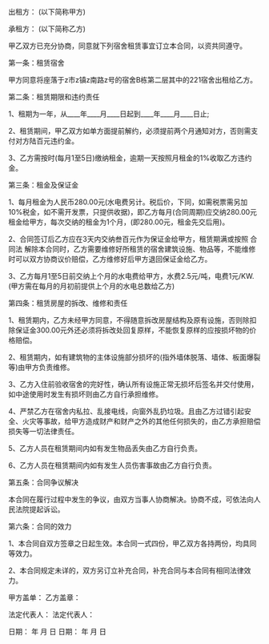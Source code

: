 
 


出租方： (以下简称甲方)


承租方： (以下简称乙方)


甲乙双方已充分协商，同意就下列宿舍租赁事宜订立本合同，以资共同遵守。


第一条：租赁宿舍


甲方同意将座落于z市z镇z南路z号的宿舍B栋第二层其中的221宿舍出租给乙方。


第二条：租赁期限和违约责任


1、租期为一年，从____年____月____日起到____年____月____日止;


2、租赁期间，甲乙双方如单方面提前解约，必须提前两个月通知对方，否则需支付对方陆百元违约金。


3、乙方需按时(每月1至5日)缴纳租金，逾期一天按照月租金的1%收取乙方违约金。


第三条：租金及保证金


1、每月租金为人民币280.00元(水电费另计。税后价，下同，如需税票需另加10%税金，如不需开发票，只提供收据)，即乙方每月(合同周期)应交纳280.00元租金给甲方，每次交纳的租金为1个月，(即280.00元，租金先交后用)。


2、合同签订后乙方应在3天内交纳叁百元作为保证金给甲方，租赁期满或按照
合同法
解除本合同时，乙方需要维修好所租赁的宿舍建筑设施、物品等，不能维修时可以双方协商议价赔偿，乙方维修好后甲方退回保证金给乙方。


3、乙方每月1至5日前交纳上个月的水电费给甲方，水费2.5元/吨，电费1元/KW.(甲方需在每月的月初前提供上个月的水电总数给乙方)


第四条：租赁房屋的拆改、维修和责任


1、租赁期内，乙方未经甲方同意，不得随意拆改房屋结构及原有设施，否则除扣除保证金300.00元外还必须将拆改处回复原样，不能恢复原样的应按损坏物的价格赔偿。


2、租赁期内，如有建筑物的主体设施部分损坏的(指外墙体脱落、墙体、板面爆裂等)由甲方负责维修。


3、乙方入住前验收宿舍的完好性，确认所有设施正常无损坏后签名并交付使用，如中途使用时发生有损坏则由乙方自行承担维修。


4、严禁乙方在宿舍内私拉、乱接电线，向窗外乱扔垃圾。且由乙方过错引起安全、火灾等事故，给甲方造成财产和财产之外的其他任何损失的，由乙方承担赔偿损失等一切法律责任。


5、乙方人员在租赁期间内如有发生物品丢失由乙方自行负责。


6、乙方人员在租赁期间内如有发生人员伤害事故由乙方自行负责。


第五条：合同争议解决


本合同在履行过程中发生的争议，由双方当事人协商解决。协商不成，可依法向人民法院提起诉讼。


第六条：合同的效力


1、本合同自双方签章之日起生效。本合同一式四份，甲乙双方各持两份，均具同等效力。


2、本合同规定未详的，双方另订立补充合同，补充合同与本合同有相同法律效力。


甲方盖单：              乙方盖章：


法定代表人：           法定代表人：


日期： 年 月 日        日期： 年 月 日
 


 

 
 
 
 
 
  


  
 

  


  


  
 
 
 
 

